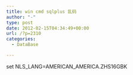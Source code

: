 ```yaml
---
title: win cmd sqlplus 乱码
author: "-"
type: post
date: 2012-02-15T04:34:49+00:00
url: /?p=2310
categories:
  - DataBase

---
```

set NLS_LANG=AMERICAN_AMERICA.ZHS16GBK
